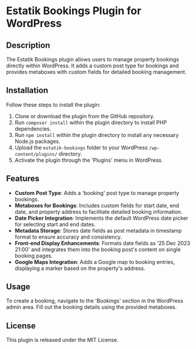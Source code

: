 # Estatik Bookings Plugin for WordPress

## Description
The Estatik Bookings plugin allows users to manage property bookings directly within WordPress. It adds a custom post type for bookings and provides metaboxes with custom fields for detailed booking management.

## Installation
Follow these steps to install the plugin:

1. Clone or download the plugin from the GitHub repository.
2. Run `composer install` within the plugin directory to install PHP dependencies.
3. Run `npm install` within the plugin directory to install any necessary Node.js packages.
4. Upload the `estatik-bookings` folder to your WordPress `/wp-content/plugins/` directory.
5. Activate the plugin through the 'Plugins' menu in WordPress.

## Features
- **Custom Post Type**: Adds a 'booking' post type to manage property bookings.
- **Metaboxes for Bookings**: Includes custom fields for start date, end date, and property address to facilitate detailed booking information.
- **Date Picker Integration**: Implements the default WordPress date picker for selecting start and end dates.
- **Metadata Storage**: Stores date fields as post metadata in timestamp format to ensure accuracy and consistency.
- **Front-end Display Enhancements**: Formats date fields as '25 Dec 2023 21:00' and integrates them into the booking post's content on single booking pages.
- **Google Maps Integration**: Adds a Google map to booking entries, displaying a marker based on the property's address.

## Usage
To create a booking, navigate to the 'Bookings' section in the WordPress admin area. Fill out the booking details using the provided metaboxes.

## License
This plugin is released under the MIT License.
